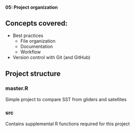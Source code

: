 #### 05: Project organization

## Concepts covered:

* Best practices  
  * File organization  
  * Documentation  
  * Workflow  
* Version control with Git (and GitHub)

## Project structure

### master.R
Simple project to compare SST from gliders and satellites

### src
Contains supplemental R functions required for this project

